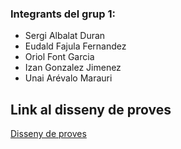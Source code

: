 ### Integrants del grup 1:
- Sergi Albalat Duran
- Eudald Fajula Fernandez
- Oriol Font Garcia
- Izan Gonzalez Jimenez
- Unai Arévalo Marauri

## Link al disseny de proves
[Disseny de proves](https://docs.google.com/spreadsheets/d/1JZWPXwHSRo2cosmTPfD6TAL_5auWIHaDZF-WjrjSvyY/edit?usp=sharing)
